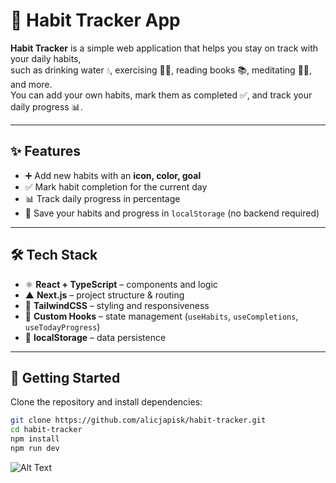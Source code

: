 # 🌱 Habit Tracker App

**Habit Tracker** is a simple web application that helps you stay on track with your daily habits,  
such as drinking water 💧, exercising 🏃‍♂️, reading books 📚, meditating 🧘‍♀️, and more.  
You can add your own habits, mark them as completed ✅, and track your daily progress 📊.

---

## ✨ Features

- ➕ Add new habits with an **icon, color, goal**
- ✅ Mark habit completion for the current day
- 📊 Track daily progress in percentage
- 💾 Save your habits and progress in `localStorage` (no backend required)

---

## 🛠️ Tech Stack

- ⚛️ **React + TypeScript** – components and logic
- ▲ **Next.js** – project structure & routing
- 🎨 **TailwindCSS** – styling and responsiveness
- 🔄 **Custom Hooks** – state management (`useHabits`, `useCompletions`, `useTodayProgress`)
- 💾 **localStorage** – data persistence

---

## 🚀 Getting Started

Clone the repository and install dependencies:

```bash
git clone https://github.com/alicjapisk/habit-tracker.git
cd habit-tracker
npm install
npm run dev
```

![Alt Text](./app.gif)
